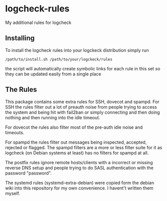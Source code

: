 # logcheck-rules
My additional rules for logcheck

Installing
----------

To install the logcheck rules into your logckeck distribution simply run
```
/path/to/install.sh /path/to/your/logckeck/rules
```
the script will automatically create symbolic links for each rule in this set so they can be updated easily from a single place

The Rules
---------

This package contains some extra rules for SSH, dovecot and spampd.
For SSH the rules filter out a lot of preauth noise from people trying to access the system and being hit with fail2ban or simply connecting and then doing nothing and then running into the idle timeout.

For dovecot the rules also filter most of the pre-auth idle noise and timeouts.

For spampd the rules filter out messages being inspected, accepted, rejected or flagged. The spampd filters are a more or less filter suite for it as logcheck (on Debian systems at least) has no filters for spampd at all.

The postfix rules ignore remote hosts/clients with a incorrect or missing reverse DNS setup and people trying to do SASL authentication with the password "password".

The systemd rules (systemd-extra-debian) were copied form the debian wiki into this repository for my own convenience. I havent't written them myself.
